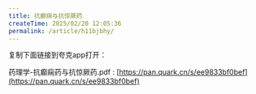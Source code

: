 ```yaml
---
title: 抗癫痫与抗惊厥药
createTime: 2025/02/20 12:05:36
permalink: /article/h11bjbhy/
---
```

复制下面链接到夸克app打开：

药理学-抗癫痫药与抗惊厥药.pdf : [https://pan.quark.cn/s/ee9833bf0bef](https://pan.quark.cn/s/ee9833bf0bef)
